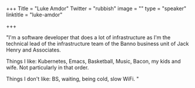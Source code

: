 +++
Title = "Luke Amdor"
Twitter = "rubbish"
image = ""
type = "speaker"
linktitle = "luke-amdor"

+++

"I'm a software developer that does a lot of infrastructure as I'm the technical lead of the infrastructure team of the Banno business unit of Jack Henry and Associates. 

Things I like: Kubernetes, Emacs, Basketball, Music, Bacon, my kids and wife. Not particularly in that order.

Things I don't like: BS, waiting, being cold, slow WiFi. "
